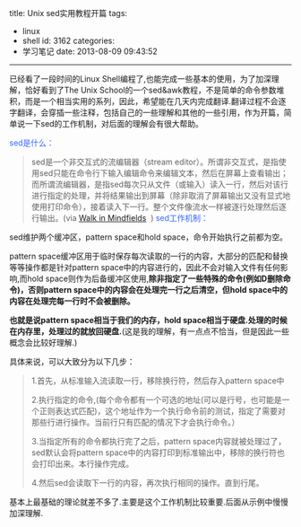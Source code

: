 title: Unix sed实用教程开篇
tags:
  - linux
  - shell
id: 3162
categories:
  - 学习笔记
date: 2013-08-09 09:43:52
---

已经看了一段时间的Linux Shell编程了,也能完成一些基本的使用，为了加深理解，恰好看到了The Unix School的一个sed&amp;awk教程，不是简单的命令参数堆积，而是一个相当实用的系列，因此，希望能在几天内完成翻译.翻译过程不会逐字翻译，会穿插一些注释，包括自己的一些理解和其他的一些引用，作为开篇，简单说一下sed的工作机制，对后面的理解会有很大帮助。

<span style="color: #3366ff;">sed是什么：</span>
> sed是一个非交互式的流编辑器（stream editor）。所谓非交互式，是指使用sed只能在命令行下输入编辑命令来编辑文本，然后在屏幕上查看输出；而所谓流编辑器，是指sed每次只从文件（或输入）读入一行，然后对该行进行指定的处理，并将结果输出到屏幕（除非取消了屏幕输出又没有显式地使用打印命令），接着读入下一行。整个文件像流水一样被逐行处理然后逐行输出。(via [Walk in Mindfields](http://www.sealinger.com/archives/297/)  )
<span style="color: #3366ff;">sed工作机制：</span>

sed维护两个缓冲区，pattern space和hold space，命令开始执行之前都为空。

pattern space缓冲区用于临时保存每次读取的一行的内容，大部分的匹配和替换等等操作都是针对pattern space中的内容进行的，因此不会对输入文件有任何影响,而hold space则作为后备缓冲区使用,**除非指定了一些特殊的命令(例如D删除命令)，否则pattern space中的内容会在处理完一行之后清空，但hold space中的内容在处理完每一行时不会被删除。**

**也就是说pattern space相当于我们的内存，hold space相当于硬盘.处理的时候在内存里，处理过的就放回硬盘.**(这是我的理解，有一点点不恰当，但是因此一些概念会比较好理解.)

具体来说，可以大致分为以下几步：
> 1.首先，从标准输入流读取一行，移除换行符，然后存入pattern space中
> 
> 2.执行指定的命令,(每个命令都有一个可选的地址(可以是行号，也可能是一个正则表达式匹配)，这个地址作为一个执行命令前的测试，指定了需要对那些行进行操作。当前行只有匹配的情况下才会执行命令。）
> 
> 3.当指定所有的命令都执行完了之后，pattern space内容就被处理过了，sed默认会将pattern space中的内容打印到标准输出中，移除的换行符也会打印出来。本行操作完成。
> 
> 4.然后sed会读取下一行的内容，再次执行相同的操作。直到行尾。
&nbsp;

基本上最基础的理论就差不多了.主要是这个工作机制比较重要.后面从示例中慢慢加深理解.